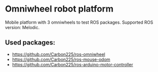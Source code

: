 # Omniwheel robot platform
Mobile platform with 3 omniwheels to test ROS packages.
Supported ROS version: Melodic.
## Used packages:
- https://github.com/Carbon225/ros-omniwheel
- https://github.com/Carbon225/ros-mouse-odom
- https://github.com/Carbon225/ros-arduino-motor-controller
